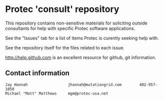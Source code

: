 Protec 'consult' repository
===========================

This repository contains non-sensitive materials for soliciting outside consultants for help
with specific Protec software applications.

See the "Issues" tab for a list of items Protec is curently seeking help with.

See the repository itself for the files related to each issue.

http://help.github.com is an excellent resource for github, git information.

Contact information
-------------------

    Jay Hannah                  jhannah@mutationgrid.com        402-957-1050
    Michael "Matt" Matthews     mgm@protec-usa.net



